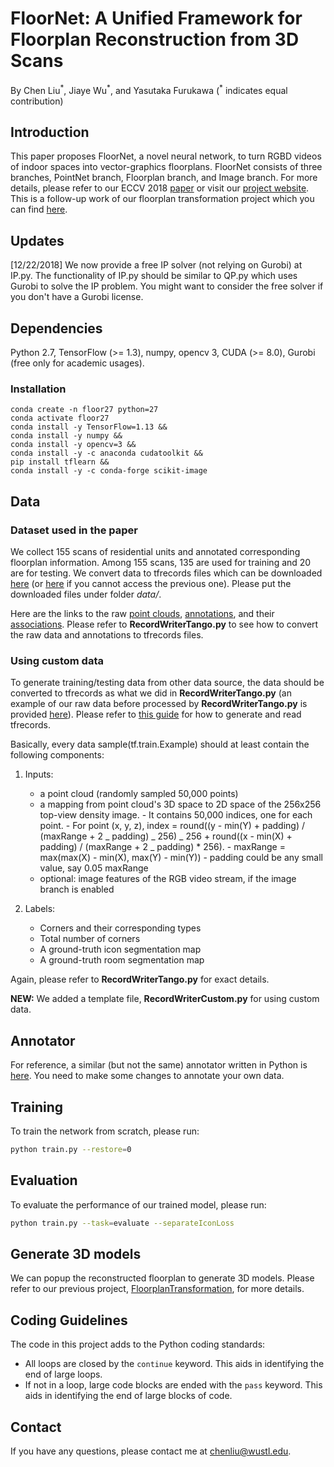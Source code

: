 # FloorNet: A Unified Framework for Floorplan Reconstruction from 3D Scans

By Chen Liu<sup>\*</sup>, Jiaye Wu<sup>\*</sup>, and Yasutaka Furukawa (<sup>\*</sup> indicates equal contribution)

## Introduction

This paper proposes FloorNet, a novel neural network, to turn RGBD videos of indoor spaces into vector-graphics floorplans. FloorNet consists of three branches, PointNet branch, Floorplan branch, and Image branch. For more details, please refer to our ECCV 2018 [paper](https://arxiv.org/abs/1804.00090) or visit our [project website](http://art-programmer.github.io/floornet.html). This is a follow-up work of our floorplan transformation project which you can find [here](https://github.com/art-programmer/FloorplanTransformation).

## Updates

[12/22/2018] We now provide a free IP solver (not relying on Gurobi) at IP.py. The functionality of IP.py should be similar to QP.py which uses Gurobi to solve the IP problem. You might want to consider the free solver if you don't have a Gurobi license.

## Dependencies

Python 2.7, TensorFlow (>= 1.3), numpy, opencv 3, CUDA (>= 8.0), Gurobi (free only for academic usages).

### Installation

```
conda create -n floor27 python=27
conda activate floor27
conda install -y TensorFlow=1.13 &&
conda install -y numpy &&
conda install -y opencv=3 &&
conda install -y -c anaconda cudatoolkit &&
pip install tflearn &&
conda install -y -c conda-forge scikit-image
```

## Data

### Dataset used in the paper

We collect 155 scans of residential units and annotated corresponding floorplan information. Among 155 scans, 135 are used for training and 20 are for testing. We convert data to tfrecords files which can be downloaded [here](https://drive.google.com/open?id=16lyX_xTiALUzKyst86WJHlhpTDr8XPF_) (or [here](https://mega.nz/#F!5yQy0b5T!ykkR4dqwGO9J5EwnKT_GBw) if you cannot access the previous one). Please put the downloaded files under folder _data/_.

Here are the links to the raw [point clouds](https://drive.google.com/open?id=1JJlD0qsgMpiU5Jq9TNm3uDPjvqi88aZn), [annotations](https://drive.google.com/open?id=1hYDE2SXLA8Cq7LEK67xO-UMeTSPJ5rcB), and their [associations](https://drive.google.com/open?id=125TAmYWk22EyzCdlbGIfX4Z4DRMhru_V). Please refer to **RecordWriterTango.py** to see how to convert the raw data and annotations to tfrecords files.

### Using custom data

To generate training/testing data from other data source, the data should be converted to tfrecords as what we did in **RecordWriterTango.py** (an example of our raw data before processed by **RecordWriterTango.py** is provided [here](https://mega.nz/#!dnohjKZa!I3NJZ806vNK-UYp-ap7OynGnS5E-E5AK_z5WsX8n1Ls)). Please refer to [this guide](http://warmspringwinds.github.io/tensorflow/tf-slim/2016/12/21/tfrecords-guide/) for how to generate and read tfrecords.

Basically, every data sample(tf.train.Example) should at least contain the following components:

1. Inputs:

   - a point cloud (randomly sampled 50,000 points)
   - a mapping from point cloud's 3D space to 2D space of the 256x256 top-view density image. - It contains 50,000 indices, one for each point. - For point (x, y, z), index = round((y - min(Y) + padding) / (maxRange + 2 _ padding) _ 256) _ 256 + round((x - min(X) + padding) / (maxRange + 2 _ padding) \* 256). - maxRange = max(max(X) - min(X), max(Y) - min(Y)) - padding could be any small value, say 0.05 maxRange
   - optional: image features of the RGB video stream, if the image branch is enabled

2. Labels:

   - Corners and their corresponding types
   - Total number of corners
   - A ground-truth icon segmentation map
   - A ground-truth room segmentation map

Again, please refer to **RecordWriterTango.py** for exact details.

**NEW:** We added a template file, **RecordWriterCustom.py** for using custom data.

## Annotator

For reference, a similar (but not the same) annotator written in Python is [here](https://github.com/art-programmer/FloorplanAnnotator). You need to make some changes to annotate your own data.

## Training

To train the network from scratch, please run:

```bash
python train.py --restore=0
```

## Evaluation

To evaluate the performance of our trained model, please run:

```bash
python train.py --task=evaluate --separateIconLoss
```

## Generate 3D models

We can popup the reconstructed floorplan to generate 3D models. Please refer to our previous project, [FloorplanTransformation](https://github.com/art-programmer/FloorplanTransformation), for more details.

## Coding Guidelines

The code in this project adds to the Python coding standards:

- All loops are closed by the `continue` keyword. This aids in identifying the end of large loops.
- If not in a loop, large code blocks are ended with the `pass` keyword. This aids in identifying the end of large blocks of code.

## Contact

If you have any questions, please contact me at chenliu@wustl.edu.
